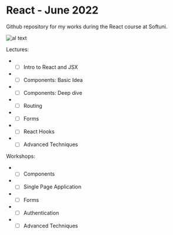 # React - June 2022 #

Github repository for my works during the React course at Softuni.

![al text](https://softuni.bg/files/courses/25.06-software-react-js.jpg)

Lectures:

* - [ ] Intro to React and JSX
* - [ ] Components: Basic Idea
* - [ ] Components: Deep dive
* - [ ] Routing
* - [ ] Forms
* - [ ] React Hooks
* - [ ] Advanced Techniques 

Workshops:

* - [ ] Components
* - [ ] Single Page Application
* - [ ] Forms
* - [ ] Authentication
* - [ ] Advanced Techniques